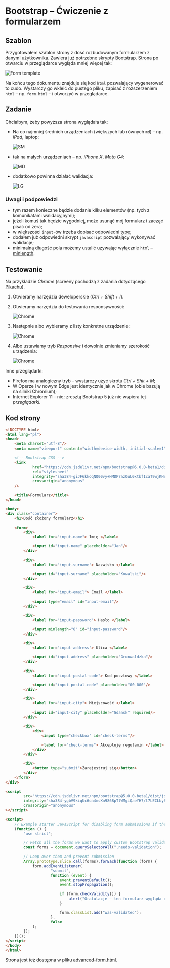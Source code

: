 # Bootstrap – Ćwiczenie z formularzem

## Szablon

Przygotowałem szablon strony z dość rozbudowanym formularzem z danymi użytkownika. Zawiera już potrzebne skrypty
Bootstrap. Strona po otwarciu w przeglądarce wygląda mniej więcej tak:

![Form template](../../images/bootstrap/form/form-excersise-1.png)

Na końcu tego dokumentu znajduje się kod `html` pozwalający wygenerować to cudo. Wystarczy go wkleić do pustego pliku,
zapisać z rozszerzeniem `html` – np. `form.html` – i otworzyć w przeglądarce.

## Zadanie

Chciałbym, żeby powyższa strona wyglądała tak:

- Na co najmniej średnich urządzeniach (większych lub równych `md`) – np. _iPad_, laptop:

  ![SM](../../images/bootstrap/form/form-excersise-2.png)

- tak na małych urządzeniach – np. _iPhone X_, _Moto G4_:

  ![MD](../../images/bootstrap/form/form-excersise-3.png)

- dodatkowo powinna działać walidacja:

  ![LG](../../images/bootstrap/form/form-excersise-4.png)

### Uwagi i podpowiedzi

- tym razem konieczne będzie dodanie kilku elementów (np. tych z komunikatami walidacyjnymi);
- jeżeli komuś tak będzie wygodniej, może usunąć mój formularz i zacząć pisać od zera;
- w większości `input`-ów trzeba dopisać
  odpowiedni [type](https://developer.mozilla.org/en-US/docs/Web/HTML/Element/input);
- dodałem już odpowiedni skrypt `javascript` pozwalający wykonywać walidacje;
- minimalną długość pola możemy ustalić używając wyłącznie `html`
  – [minlength](https://developer.mozilla.org/en-US/docs/Web/HTML/Attributes/minlength).

## Testowanie

Na przykładzie _Chrome_ (screeny pochodzą z zadania
dotyczącego [Pikachu](https://github.com/pawel-stan/bootstrap-excersise-pikachu)).

1. Otwieramy narzędzia deweloperskie (_Ctrl + Shift + I_).
1. Otwieramy narzędzia do testowania responsywności:

   ![Chrome](../../images/bootstrap/chrome-1.png)

1. Następnie albo wybieramy z listy konkretne urządzenie:

   ![Chrome](../../images/bootstrap/chrome-2.png)

1. Albo ustawiamy tryb _Responsive_ i dowolnie zmieniamy szerokość urządzenia:

   ![Chrome](../../images/bootstrap/chrome-3.png)

Inne przeglądarki:

- Firefox ma analogiczny tryb – wystarczy użyć skrótu _Ctrl + Shit + M_;
- W Operze i w nowym Edge jest identycznie jak w Chrome (obie bazują na silniki Chromium);
- Internet Explorer 11 – nie; zresztą Bootstrap 5 już nie wspiera tej _przeglądarki_.

## Kod strony

```html
<!DOCTYPE html>
<html lang="pl">
<head>
    <meta charset="utf-8"/>
    <meta name="viewport" content="width=device-width, initial-scale=1"/>

    <!-- Bootstrap CSS -->
    <link
            href="https://cdn.jsdelivr.net/npm/bootstrap@5.0.0-beta1/dist/css/bootstrap.min.css"
            rel="stylesheet"
            integrity="sha384-giJF6kkoqNQ00vy+HMDP7azOuL0xtbfIcaT9wjKHr8RbDVddVHyTfAAsrekwKmP1"
            crossorigin="anonymous"
    />

    <title>Formularz</title>
</head>

<body>
<div class="container">
    <h1>Dość złożony formularz</h1>

    <form>
        <div>
            <label for="input-name"> Imię </label>

            <input id="input-name" placeholder="Jan"/>
        </div>

        <div>
            <label for="input-surname"> Nazwisko </label>

            <input id="input-surname" placeholder="Kowalski"/>
        </div>

        <div>
            <label for="input-email"> Email </label>

            <input type="email" id="input-email"/>
        </div>

        <div>
            <label for="input-password"> Hasło </label>

            <input minlength="8" id="input-password"/>
        </div>

        <div>
            <label for="input-address"> Ulica </label>

            <input id="input-address" placeholder="Grunwaldzka"/>
        </div>

        <div>
            <label for="input-postal-code"> Kod pocztowy </label>

            <input id="input-postal-code" placeholder="00-000"/>
        </div>

        <div>
            <label for="input-city"> Miejscowość </label>

            <input id="input-city" placeholder="Gdańsk" required/>
        </div>

        <div>
            <div>
                <input type="checkbox" id="check-terms"/>

                <label for="check-terms"> Akceptuję regulamin </label>
            </div>
        </div>

        <div>
            <button type="submit">Zarejestruj się</button>
        </div>
    </form>
</div>

<script
        src="https://cdn.jsdelivr.net/npm/bootstrap@5.0.0-beta1/dist/js/bootstrap.bundle.min.js"
        integrity="sha384-ygbV9kiqUc6oa4msXn9868pTtWMgiQaeYH7/t7LECLbyPA2x65Kgf80OJFdroafW"
        crossorigin="anonymous"
></script>

<script>
    // Example starter JavaScript for disabling form submissions if there are invalid fields
    (function () {
        "use strict";

        // Fetch all the forms we want to apply custom Bootstrap validation styles to
        const forms = document.querySelectorAll(".needs-validation");

        // Loop over them and prevent submission
        Array.prototype.slice.call(forms).forEach(function (form) {
            form.addEventListener(
                    "submit",
                    function (event) {
                        event.preventDefault();
                        event.stopPropagation();

                        if (form.checkValidity()) {
                            alert("Gratulacje – ten formularz wygląda dobrze :)");
                        }

                        form.classList.add("was-validated");
                    },
                    false
            );
        });
    })();
</script>
</body>
</html>
```

Strona jest też dostępna w pliku [advanced-form.html](advanced-form.html).

